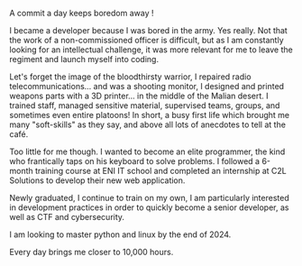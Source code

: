 A commit a day keeps boredom away !

I became a developer because I was bored in the army. Yes really.
Not that the work of a non-commissioned officer is difficult, but as I am constantly looking for an intellectual challenge, it was more relevant for me to leave the regiment and launch myself into coding.

Let's forget the image of the bloodthirsty warrior, I repaired radio telecommunications... and was a shooting monitor, I designed and printed weapons parts with a 3D printer... in the middle of the Malian desert.
I trained staff, managed sensitive material, supervised teams, groups, and sometimes even entire platoons! In short, a busy first life which brought me many "soft-skills" as they say, and above all lots of anecdotes to tell at the café.

Too little for me though. I wanted to become an elite programmer, the kind who frantically taps on his keyboard to solve problems. I followed a 6-month training course at ENI IT school and completed an internship at C2L Solutions to develop their new web application.

Newly graduated, I continue to train on my own, I am particularly interested in development practices in order to quickly become a senior developer, as well as CTF and cybersecurity.

I am looking to master python and linux by the end of 2024.

Every day brings me closer to 10,000 hours.
